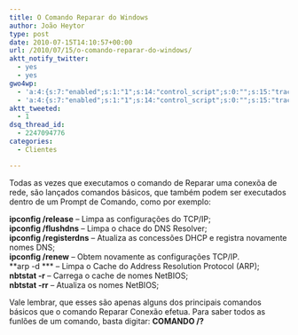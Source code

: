 ```yaml
---
title: O Comando Reparar do Windows
author: João Heytor
type: post
date: 2010-07-15T14:10:57+00:00
url: /2010/07/15/o-comando-reparar-do-windows/
aktt_notify_twitter:
  - yes
  - yes
gwo4wp:
  - 'a:4:{s:7:"enabled";s:1:"1";s:14:"control_script";s:0:"";s:15:"tracking_script";s:0:"";s:17:"conversion_script";s:0:"";}'
  - 'a:4:{s:7:"enabled";s:1:"1";s:14:"control_script";s:0:"";s:15:"tracking_script";s:0:"";s:17:"conversion_script";s:0:"";}'
aktt_tweeted:
  - 1
dsq_thread_id:
  - 2247094776
categories:
  - Clientes

---
```

Todas as vezes que executamos o comando de Reparar uma conexõa de rede, são lançados comandos básicos, que também podem ser executados dentro de um Prompt de Comando, como por exemplo:

**ipconfig /release** &#8211; Limpa as configurações do TCP/IP;  
**ipconfig /flushdns** &#8211; Limpa o chace do DNS Resolver;  
**ipconfig /registerdns** &#8211; Atualiza as concessões DHCP e registra novamente nomes DNS;  
**ipconfig /renew** &#8211; Obtem novamente as configurações TCP/IP.  
**arp -d *** &#8211; Limpa o Cache do Address Resolution Protocol (ARP);  
**nbtstat -r** &#8211; Carrega o cache de nomes NetBIOS;  
**nbtstat -rr** &#8211; Atualiza os nomes NetBIOS;

Vale lembrar, que esses são apenas alguns dos principais comandos básicos que o comando Reparar Conexão efetua. Para saber todos as funlões de um comando, basta digitar: **COMANDO /?**